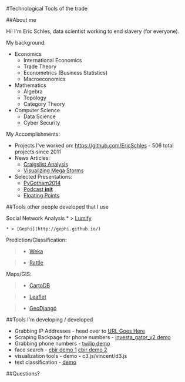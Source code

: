 #Technological Tools of the trade

##About me

Hi!  I'm Eric Schles, data scientist working to end slavery (for everyone).  

My background:

* Economics
	* International Economics
	* Trade Theory
	* Econometrics (Business Statistics)
	* Macroeconomics
* Mathematics
	* Algebra
	* Topology
	* Category Theory
* Computer Science     
	* Data Science
	* Cyber Security

My Accomplishments:

* Projects I've worked on: https://github.com/EricSchles - 506 total projects since 2011 
* News Articles:
	* [Craigslist Analysis](http://www.huffingtonpost.com/eric-schles/how-to-hack-against-slave_b_4518930.html)
	* [Visualizing Mega Storms](http://www.citylab.com/commute/2013/05/visualizing-impact-mega-storms-transit/5660/)
* Selected Presentations:
	* [PyGotham2014](https://www.youtube.com/watch?v=NVsDUos_HHY)
	* [Podcast __init__](http://pythonpodcast.com/episode-12-eric-schles-on-fighting-human-trafficking-with-python.html)
	* [Floating Points](https://soundcloud.com/huffpostlabs/floating-points-season-one-2)

##Tools other people developed that I use

Social Network Analysis
	* > [Lumify](http://lumify.io/)

	* > [Gephi](http://gephi.github.io/)

Prediction/Classification:
> * [Weka](http://www.cs.waikato.ac.nz/ml/weka/)

> * [Rattle](http://rattle.togaware.com/)

Maps/GIS:
> * [CartoDB](https://cartodb.com/)

> * [Leaflet](http://leafletjs.com/)

> * [GeoDjango](https://docs.djangoproject.com/en/1.8/ref/contrib/gis/)

##Tools I'm developing / developed

* Grabbing IP Addresses - head over to [URL Goes Here]()
* Scraping Backpage for phone numbers - [investa_gator_v2 demo](https://github.com/EricSchles/investa_gator_v2)
* Grabbing phone numbers - [twilio demo]()
* face search - [cbir demo 1](https://github.com/EricSchles/cbir) [cbir demo 2](https://github.com/EricSchles/cbir_opencv)
* visualization tools - demo - c3.js/vincent/d3.js
* text classification - [demo](https://github.com/EricSchles/text_classify)

##Questions?



